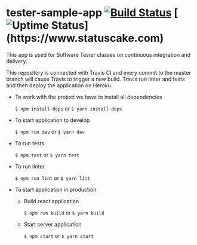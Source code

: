 # tester-sample-app [![Build Status](https://travis-ci.com/bartoszbialecki/tester-sample-app.svg?branch=master)](https://travis-ci.com/bartoszbialecki/tester-sample-app) [![Uptime Status](https://app.statuscake.com/button/index.php?Track=6acAjhnvPa&Days=1&Design=4")](https://www.statuscake.com)

This app is used for Software Tester classes on continuous integration and delivery.

This repository is connected with Travis CI and every commit to the master branch will cause Travis to trigger a new build. Travis run linter and tests and then deploy the application on Heroku.

- To work with the project we have to install all dependencies

  `$ npm install-deps` or `$ yarn install-deps`

- To start application to develop

  `$ npm run dev` or `$ yarn dev`

- To run tests

  `$ npm test` or `$ yarn test`

- To run linter

  `$ npm run lint` or `$ yarn lint`

- To start application in production

  - Build react application

    `$ npm run build` or `$ yarn build`

  - Start server application

    `$ npm start` or `$ yarn start`

